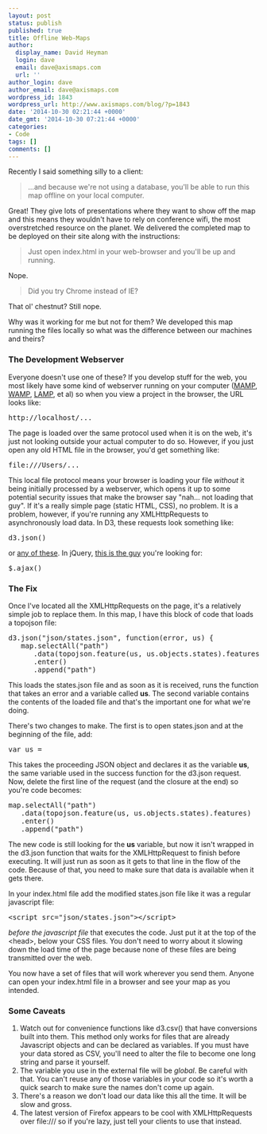 ```yaml
---
layout: post
status: publish
published: true
title: Offline Web-Maps
author:
  display_name: David Heyman
  login: dave
  email: dave@axismaps.com
  url: ''
author_login: dave
author_email: dave@axismaps.com
wordpress_id: 1843
wordpress_url: http://www.axismaps.com/blog/?p=1843
date: '2014-10-30 02:21:44 +0000'
date_gmt: '2014-10-30 07:21:44 +0000'
categories:
- Code
tags: []
comments: []
---
```

<p>Recently I said something silly to a client:</p>
<blockquote><p>...and because we're not using a database, you'll be able to run this map offline on your local computer.</p></blockquote>
<p>Great! They give lots of presentations where they want to show off the map and this means they wouldn't have to rely on conference wifi, the most overstretched resource on the planet. We delivered the completed map to be deployed on their site along with the instructions:</p>
<blockquote><p>Just open index.html in your web-browser and you'll be up and running.</p></blockquote>
<p>Nope.</p>
<blockquote><p>Did you try Chrome instead of IE?</p></blockquote>
<p>That ol' chestnut? Still nope.</p>
<p>Why was it working for me but not for them? We developed this map running the files locally so what was the difference between our machines and theirs?</p>
<h3>The Development Webserver</h3>
<p>Everyone doesn't use one of these? If you develop stuff for the web, you most likely have some kind of webserver running on your computer (<a href="http://www.mamp.info/en/">MAMP</a>, <a href="http://www.wampserver.com/en/">WAMP</a>, <a href="http://en.wikipedia.org/wiki/LAMP_(software_bundle)">LAMP</a>, et al) so when you view a project in the browser, the URL looks like:</p>
<pre>http://localhost/...</pre>
<p>The page is loaded over the same protocol used when it is on the web, it's just not looking outside your actual computer to do so. However, if you just open any old HTML file in the browser, you'd get something like:</p>
<pre>file:///Users/...</pre>
<p>This local file protocol means your browser is loading your file <em>without</em> it being initially processed by a webserver, which opens it up to some potential security issues that make the browser say "nah... not loading that guy". If it's a really simple page (static HTML, CSS), no problem. It is a problem, however, if you're running any XMLHttpRequests to asynchronously load data. In D3, these requests look something like:</p>
<pre>d3.json()</pre>
<p>or <a href="https://github.com/mbostock/d3/wiki/Requests">any of these</a>. In jQuery, <a href="http://api.jquery.com/jquery.ajax/">this is the guy</a> you're looking for:</p>
<pre>$.ajax()</pre>
<h3>The Fix</h3>
<p>Once I've located all the XMLHttpRequests on the page, it's a relatively simple job to replace them. In this map, I have this block of code that loads a topojson file:</p>
<pre>d3.json("json/states.json", function(error, us) {
   map.selectAll("path")
      .data(topojson.feature(us, us.objects.states).features)
      .enter()
      .append("path")</pre>
<p>This loads the states.json file and as soon as it is received, runs the function that takes an error and a variable called <strong>us</strong>. The second variable contains the contents of the loaded file and that's the important one for what we're doing.</p>
<p>There's two changes to make. The first is to open states.json and at the beginning of the file, add:</p>
<pre>var us =</pre>
<p>This takes the proceeding JSON object and declares it as the variable <strong>us</strong>, the same variable used in the success function for the d3.json request. Now, delete the first line of the request (and the closure at the end) so you're code becomes:</p>
<pre>map.selectAll("path")
   .data(topojson.feature(us, us.objects.states).features)
   .enter()
   .append("path")</pre>
<p>The new code is still looking for the <strong>us</strong> variable, but now it isn't wrapped in the d3.json function that waits for the XMLHttpRequest to finish before executing. It will just run as soon as it gets to that line in the flow of the code. Because of that, you need to make sure that data is available when it gets there.</p>
<p>In your index.html file add the modified states.json file like it was a regular javascript file:</p>
<pre>&lt;script src="json/states.json"&gt;&lt;/script&gt;</pre>
<p><em>before the javascript file</em> that executes the code. Just put it at the top of the &lt;head&gt;, below your CSS files. You don't need to worry about it slowing down the load time of the page because none of these files are being transmitted over the web.</p>
<p>You now have a set of files that will work wherever you send them. Anyone can open your index.html file in a browser and see your map as you intended.</p>
<h3>Some Caveats</h3>
<ol>
<li>Watch out for convenience functions like d3.csv() that have conversions built into them. This method only works for files that are already Javascript objects and can be declared as variables. If you must have your data stored as CSV, you'll need to alter the file to become one long string and parse it yourself.</li>
<li>The variable you use in the external file will be <em>global</em>. Be careful with that. You can't reuse any of those variables in your code so it's worth a quick search to make sure the names don't come up again.</li>
<li>There's a reason we don't load our data like this all the time. It will be slow and gross.</li>
<li>The latest version of Firefox appears to be cool with XMLHttpRequests over file:/// so if you're lazy, just tell your clients to use that instead.</li>
</ol>
